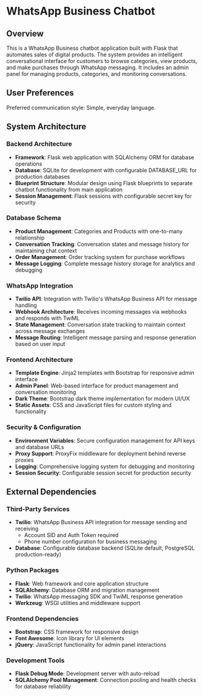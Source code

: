 # WhatsApp Business Chatbot

## Overview

This is a WhatsApp Business chatbot application built with Flask that automates sales of digital products. The system provides an intelligent conversational interface for customers to browse categories, view products, and make purchases through WhatsApp messaging. It includes an admin panel for managing products, categories, and monitoring conversations.

## User Preferences

Preferred communication style: Simple, everyday language.

## System Architecture

### Backend Architecture
- **Framework**: Flask web application with SQLAlchemy ORM for database operations
- **Database**: SQLite for development with configurable DATABASE_URL for production databases
- **Blueprint Structure**: Modular design using Flask blueprints to separate chatbot functionality from main application
- **Session Management**: Flask sessions with configurable secret key for security

### Database Schema
- **Product Management**: Categories and Products with one-to-many relationship
- **Conversation Tracking**: Conversation states and message history for maintaining chat context
- **Order Management**: Order tracking system for purchase workflows
- **Message Logging**: Complete message history storage for analytics and debugging

### WhatsApp Integration
- **Twilio API**: Integration with Twilio's WhatsApp Business API for message handling
- **Webhook Architecture**: Receives incoming messages via webhooks and responds with TwiML
- **State Management**: Conversation state tracking to maintain context across message exchanges
- **Message Routing**: Intelligent message parsing and response generation based on user input

### Frontend Architecture
- **Template Engine**: Jinja2 templates with Bootstrap for responsive admin interface
- **Admin Panel**: Web-based interface for product management and conversation monitoring
- **Dark Theme**: Bootstrap dark theme implementation for modern UI/UX
- **Static Assets**: CSS and JavaScript files for custom styling and functionality

### Security & Configuration
- **Environment Variables**: Secure configuration management for API keys and database URLs
- **Proxy Support**: ProxyFix middleware for deployment behind reverse proxies
- **Logging**: Comprehensive logging system for debugging and monitoring
- **Session Security**: Configurable session secret for production security

## External Dependencies

### Third-Party Services
- **Twilio**: WhatsApp Business API integration for message sending and receiving
  - Account SID and Auth Token required
  - Phone number configuration for business messaging
- **Database**: Configurable database backend (SQLite default, PostgreSQL production-ready)

### Python Packages
- **Flask**: Web framework and core application structure
- **SQLAlchemy**: Database ORM and migration management
- **Twilio**: WhatsApp messaging SDK and TwiML response generation
- **Werkzeug**: WSGI utilities and middleware support

### Frontend Dependencies
- **Bootstrap**: CSS framework for responsive design
- **Font Awesome**: Icon library for UI elements
- **jQuery**: JavaScript functionality for admin panel interactions

### Development Tools
- **Flask Debug Mode**: Development server with auto-reload
- **SQLAlchemy Pool Management**: Connection pooling and health checks for database reliability